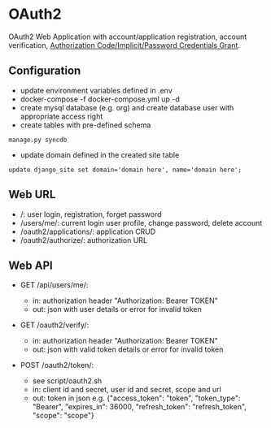 # OAuth2
OAuth2 Web Application with account/application registration, account verification, [Authorization Code/Implicit/Password Credentials Grant](http://tools.ietf.org/html/rfc6749).

## Configuration
* update environment variables defined in .env
* docker-compose -f docker-compose.yml up -d
* create mysql database (e.g. org) and create database user with appropriate access right
* create tables with pre-defined schema 
```
manage.py syncdb
```
* update domain defined in the created site table
```
update django_site set domain='domain here', name='domain here';
``` 

## Web URL
* /:	user login, registration, forget password
* /users/me/: current login user profile, change password, delete account
* /oauth2/applications/: application CRUD
* /oauth2/authorize/: authorization URL

## Web API
* GET /api/users/me/: 
	*	in: authorization header "Authorization: Bearer TOKEN"
	*	out: json with user details or error for invalid token

* GET /oauth2/verify/:
	*	in: authorization header "Authorization: Bearer TOKEN"
	*	out: json with valid token details or error for invalid token
	
* POST /oauth2/token/:
	*	see script/oauth2.sh
	*	in: client id and secret, user id and secret, scope and url
	*	out: token in json e.g. {"access_token": "token", "token_type": "Bearer", "expires_in": 36000, "refresh_token": "refresh_token", "scope": "scope"}

